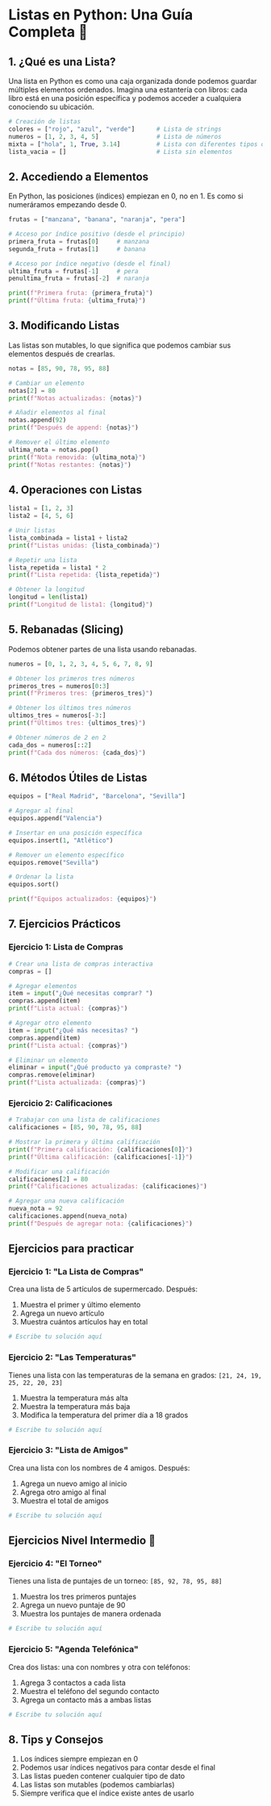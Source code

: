 # Listas en Python: Una Guía Completa 📝

## 1. ¿Qué es una Lista?
Una lista en Python es como una caja organizada donde podemos guardar múltiples elementos ordenados. Imagina una estantería con libros: cada libro está en una posición específica y podemos acceder a cualquiera conociendo su ubicación.

```python
# Creación de listas
colores = ["rojo", "azul", "verde"]      # Lista de strings
numeros = [1, 2, 3, 4, 5]                # Lista de números
mixta = ["hola", 1, True, 3.14]          # Lista con diferentes tipos de datos
lista_vacia = []                         # Lista sin elementos
```

## 2. Accediendo a Elementos
En Python, las posiciones (índices) empiezan en 0, no en 1. Es como si numeráramos empezando desde 0.

```python
frutas = ["manzana", "banana", "naranja", "pera"]

# Acceso por índice positivo (desde el principio)
primera_fruta = frutas[0]     # manzana
segunda_fruta = frutas[1]     # banana

# Acceso por índice negativo (desde el final)
ultima_fruta = frutas[-1]     # pera
penultima_fruta = frutas[-2]  # naranja

print(f"Primera fruta: {primera_fruta}")
print(f"Última fruta: {ultima_fruta}")
```

## 3. Modificando Listas
Las listas son mutables, lo que significa que podemos cambiar sus elementos después de crearlas.

```python
notas = [85, 90, 78, 95, 88]

# Cambiar un elemento
notas[2] = 80
print(f"Notas actualizadas: {notas}")

# Añadir elementos al final
notas.append(92)
print(f"Después de append: {notas}")

# Remover el último elemento
ultima_nota = notas.pop()
print(f"Nota removida: {ultima_nota}")
print(f"Notas restantes: {notas}")
```

## 4. Operaciones con Listas

```python
lista1 = [1, 2, 3]
lista2 = [4, 5, 6]

# Unir listas
lista_combinada = lista1 + lista2
print(f"Listas unidas: {lista_combinada}")

# Repetir una lista
lista_repetida = lista1 * 2
print(f"Lista repetida: {lista_repetida}")

# Obtener la longitud
longitud = len(lista1)
print(f"Longitud de lista1: {longitud}")
```

## 5. Rebanadas (Slicing)
Podemos obtener partes de una lista usando rebanadas.

```python
numeros = [0, 1, 2, 3, 4, 5, 6, 7, 8, 9]

# Obtener los primeros tres números
primeros_tres = numeros[0:3]
print(f"Primeros tres: {primeros_tres}")

# Obtener los últimos tres números
ultimos_tres = numeros[-3:]
print(f"Últimos tres: {ultimos_tres}")

# Obtener números de 2 en 2
cada_dos = numeros[::2]
print(f"Cada dos números: {cada_dos}")
```

## 6. Métodos Útiles de Listas

```python
equipos = ["Real Madrid", "Barcelona", "Sevilla"]

# Agregar al final
equipos.append("Valencia")

# Insertar en una posición específica
equipos.insert(1, "Atlético")

# Remover un elemento específico
equipos.remove("Sevilla")

# Ordenar la lista
equipos.sort()

print(f"Equipos actualizados: {equipos}")
```

## 7. Ejercicios Prácticos

### Ejercicio 1: Lista de Compras
```python
# Crear una lista de compras interactiva
compras = []

# Agregar elementos
item = input("¿Qué necesitas comprar? ")
compras.append(item)
print(f"Lista actual: {compras}")

# Agregar otro elemento
item = input("¿Qué más necesitas? ")
compras.append(item)
print(f"Lista actual: {compras}")

# Eliminar un elemento
eliminar = input("¿Qué producto ya compraste? ")
compras.remove(eliminar)
print(f"Lista actualizada: {compras}")
```

### Ejercicio 2: Calificaciones
```python
# Trabajar con una lista de calificaciones
calificaciones = [85, 90, 78, 95, 88]

# Mostrar la primera y última calificación
print(f"Primera calificación: {calificaciones[0]}")
print(f"Última calificación: {calificaciones[-1]}")

# Modificar una calificación
calificaciones[2] = 80
print(f"Calificaciones actualizadas: {calificaciones}")

# Agregar una nueva calificación
nueva_nota = 92
calificaciones.append(nueva_nota)
print(f"Después de agregar nota: {calificaciones}")
```

## Ejercicios para practicar

### Ejercicio 1: "La Lista de Compras"
Crea una lista de 5 artículos de supermercado. Después:
1. Muestra el primer y último elemento
2. Agrega un nuevo artículo
3. Muestra cuántos artículos hay en total

```python
# Escribe tu solución aquí
```

### Ejercicio 2: "Las Temperaturas"
Tienes una lista con las temperaturas de la semana en grados:
`[21, 24, 19, 25, 22, 20, 23]`

1. Muestra la temperatura más alta
2. Muestra la temperatura más baja
3. Modifica la temperatura del primer día a 18 grados

```python
# Escribe tu solución aquí
```

### Ejercicio 3: "Lista de Amigos"
Crea una lista con los nombres de 4 amigos. Después:
1. Agrega un nuevo amigo al inicio
2. Agrega otro amigo al final
3. Muestra el total de amigos

```python
# Escribe tu solución aquí
```

## Ejercicios Nivel Intermedio 🌿

### Ejercicio 4: "El Torneo"
Tienes una lista de puntajes de un torneo:
`[85, 92, 78, 95, 88]`

1. Muestra los tres primeros puntajes
2. Agrega un nuevo puntaje de 90
3. Muestra los puntajes de manera ordenada

```python
# Escribe tu solución aquí
```

### Ejercicio 5: "Agenda Telefónica"
Crea dos listas: una con nombres y otra con teléfonos:
1. Agrega 3 contactos a cada lista
2. Muestra el teléfono del segundo contacto
3. Agrega un contacto más a ambas listas

```python
# Escribe tu solución aquí
```

## 8. Tips y Consejos
1. Los índices siempre empiezan en 0
2. Podemos usar índices negativos para contar desde el final
3. Las listas pueden contener cualquier tipo de dato
4. Las listas son mutables (podemos cambiarlas)
5. Siempre verifica que el índice existe antes de usarlo


